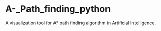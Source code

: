 # A-_Path_finding_python
A visualization tool for A* path finding algorithm in Artificial Intelligence. 
